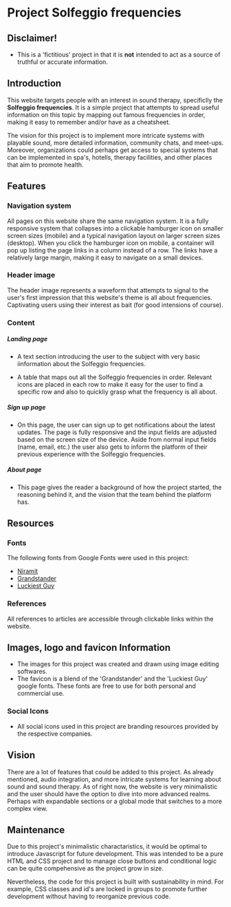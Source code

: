# Project Solfeggio frequencies 

## Disclaimer!
- This is a 'fictitious' project in that it is **not** intended to act as a source of truthful or accurate information.

## Introduction
This website targets people with an interest in sound therapy, specificlly the **Solfeggio frequencies**. 
It is a simple project that attempts to spread useful information on this topic by mapping out famous frequencies in order, making it easy to remember and/or have as a cheatsheet. 

The vision for this project is to implement more intricate systems with playable sound, more detailed information, community chats, and meet-ups. Moreover, organizations could perhaps get access to special systems that can be implemented in spa's, hotells, therapy facilities, and other places that aim to promote health.    

## Features 

### Navigation system
All pages on this website share the same navigation system. It is a fully responsive system that collapses into a clickable hamburger icon on smaller screen sizes (mobile) and a typical navigation layout on larger screen sizes (desktop). When you click the hamburger icon on mobile, a container will pop up listing the page links in a column instead of a row. The links have a relatively large margin, making it easy to navigate on a small devices.

### Header image
The header image represents a waveform that attempts to signal to the user's first impression that this website's theme is all about frequencies. Captivating users using their interest as bait (for good intensions of course).

### Content

##### Landing page
- A text section introducing the user to the subject with very basic iinformation about the Solfeggio frequencies.

- A table that maps out all the Solfeggio frequencies in order. Relevant icons are placed in each row to make it easy for the user to find a specific row and also to quickliy grasp what the frequency is all about.

##### Sign up page
- On this page, the user can sign up to get notifications about the latest updates. The page is fully responsive and the input fields are adjusted based on the screen size of the device. Aside from normal input fields (name, email, etc.) the user also gets to inform the platform of their previous experience with the Solfeggio frequencies.

##### About page
- This page gives the reader a background of how the project started, the reasoning behind it, and the vision that the team behind the platform has. 

## Resources

### Fonts

The following fonts from Google Fonts were used in this project:

- [Niramit](https://fonts.google.com/specimen/Niramit)
- [Grandstander](https://fonts.google.com/specimen/Grandstander)
- [Luckiest Guy](https://fonts.google.com/specimen/Luckiest+Guy)

### References

All references to articles are accessible through clickable links within the website. 

## Images, logo and favicon Information

- The images for this project was created and drawn using image editing softwares.
- The favicon is a blend of the 'Grandstander' and the 'Luckiest Guy' google fonts. These fonts are free to use for both personal and commercial use.

### Social Icons

- All social icons used in this project are branding resources provided by the respective companies.

## Vision
There are a lot of features that could be added to this project. As already mentioned, audio integration, and more intricate systems for learning about sound and sound therapy. As of right now, the website is very minimalistic and the user should have the option to dive into more advanced realms. Perhaps with expandable sections or a global mode that switches to a more complex view. 


## Maintenance 
Due to this project's minimalistic charactaristics, it would be optimal to introduce Javascript for future development. This was intended to be a pure HTML and CSS project and to manage close buttons and conditional logic can be quite compehensive as the project grow in size. 

Nevertheless, the code for this project is built with sustainability in mind. For example, CSS classes and id's are locked in groups to promote further development without having to reorganize previous code. 











